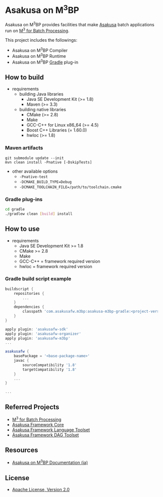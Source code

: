 # Asakusa on M<sup>3</sup>BP

Asakusa on M<sup>3</sup>BP provides facilities that make [Asakusa](https://github.com/asakusafw/asakusafw) batch applications run on [M<sup>3</sup> for Batch Processing](https://github.com/fixstars/m3bp).

This project includes the followings:

* Asakusa on M<sup>3</sup>BP Compiler
* Asakusa on M<sup>3</sup>BP Runtime
* Asakusa on M<sup>3</sup>BP [Gradle](http://gradle.org/) plug-in

## How to build

* requirements
  * building Java libraries
    * Java SE Development Kit (>= 1.8)
    * Maven (>= 3.3)
  * building native libraries
    * CMake (>= 2.8)
    * Make
    * GCC-C++ for Linux x86_64 (>= 4.5)
    * Boost C++ Libraries (= 1.60.0)
    * hwloc (>= 1.8)

### Maven artifacts

```
git submodule update --init
mvn clean install -Pnative [-DskipTests]
```

* other available options
  * `-Pnative-test`
  * `-DCMAKE_BUILD_TYPE=Debug`
  * `-DCMAKE_TOOLCHAIN_FILE=/path/to/toolchain.cmake`

### Gradle plug-ins

```sh
cd gradle
./gradlew clean [build] install
```

## How to use

* requirements
  * Java SE Development Kit >= 1.8
  * CMake >= 2.8
  * Make
  * GCC-C++ = framework required version
  * hwloc = framework required version

### Gradle build script example

```groovy
buildscript {
    repositories {
        ...
    }
    dependencies {
        classpath 'com.asakusafw.m3bp:asakusa-m3bp-gradle:<project-version>'
    }
}

apply plugin: 'asakusafw-sdk'
apply plugin: 'asakusafw-organizer'
apply plugin: 'asakusafw-m3bp'
...

asakusafw {
    basePackage = '<base-package-name>'
    javac {
        sourceCompatibility '1.8'
        targetCompatibility '1.8'
    }
    ...
}

...
```

## Referred Projects
* [M<sup>3</sup> for Batch Processing](https://github.com/fixstars/m3bp)
* [Asakusa Framework Core](https://github.com/asakusafw/asakusafw)
* [Asakusa Framework Language Toolset](https://github.com/asakusafw/asakusafw-compiler)
* [Asakusa Framework DAG Toolset](https://github.com/asakusafw/asakusafw-dag)

## Resources
* [Asakusa on M<sup>3</sup>BP Documentation (ja)](http://docs.asakusafw.com/asakusa-on-m3bp/)

## License
* [Apache License, Version 2.0](http://www.apache.org/licenses/LICENSE-2.0)
